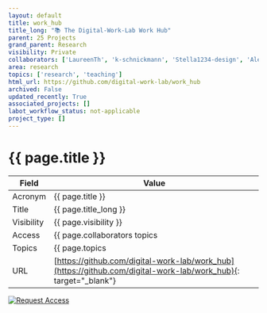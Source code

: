 ```yaml
---
layout: default
title: work_hub
title_long: "📚 The Digital-Work-Lab Work Hub"
parent: 25 Projects
grand_parent: Research
visibility: Private
collaborators: ['LaureenTh', 'k-schnickmann', 'Stella1234-design', 'Alexa-St']
area: research
topics: ['research', 'teaching']
html_url: https://github.com/digital-work-lab/work_hub
archived: False
updated_recently: True
associated_projects: []
labot_workflow_status: not-applicable
project_type: []
---
```


# {{ page.title }}

Field               | Value
------------------- | ----------------------------------
Acronym             | {{ page.title }}
Title               | {{ page.title_long }}
Visibility          | {{ page.visibility }}
Access              | {{ page.collaborators topics | join: ", "}}
Topics              | {{ page.topics | join: ", " }}
URL                 | [https://github.com/digital-work-lab/work_hub](https://github.com/digital-work-lab/work_hub){: target="_blank"}

[![Request Access](https://img.shields.io/badge/Request-Access-blue?style=for-the-badge)](https://github.com/digital-work-lab/handbook/issues/new?assignees=geritwagner&labels=access+request&template=request-repo-access.md&title=%5BAccess+Request%5D+Request+for+access+to+repository)
